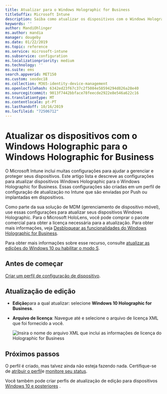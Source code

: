 ```yaml
---
title: Atualizar para o Windows Holographic for Business
titleSuffix: Microsoft Intune
description: Saiba como atualizar os dispositivos com o Windows Holographic para o Windows Holographic for Business
keywords: ''
author: MandiOhlinger
ms.author: mandia
manager: dougeby
ms.date: 01/22/2019
ms.topic: reference
ms.service: microsoft-intune
ms.subservice: configuration
ms.localizationpriority: medium
ms.technology: ''
ms.suite: ems
search.appverid: MET150
ms.custom: seodec18
ms.collection: M365-identity-device-management
ms.openlocfilehash: 6342ed23f67c37c2f5084e58594294d826a28e40
ms.sourcegitcommit: 9013f7442bbface78feecde2922e8e546a622c16
ms.translationtype: MT
ms.contentlocale: pt-PT
ms.lasthandoff: 10/16/2019
ms.locfileid: "72506712"
---
```

# <a name="upgrade-devices-running-windows-holographic-to-windows-holographic-for-business"></a>Atualizar os dispositivos com o Windows Holographic para o Windows Holographic for Business

O Microsoft Intune inclui muitas configurações para ajudar a gerenciar e proteger seus dispositivos. Este artigo lista e descreve as configurações para atualizar dispositivos Windows Holographic para o Windows Holographic for Business. Essas configurações são criadas em um perfil de configuração de atualização no Intune que são enviadas por Push ou implantadas em dispositivos.

Como parte da sua solução de MDM (gerenciamento de dispositivo móvel), use essas configurações para atualizar seus dispositivos Windows Holographic. Para o Microsoft HoloLens, você pode comprar o pacote comercial para obter a licença necessária para a atualização. Para obter mais informações, veja [Desbloquear as funcionalidades do Windows Holographic for Business](https://docs.microsoft.com/hololens/hololens1-upgrade-enterprise).

Para obter mais informações sobre esse recurso, consulte [atualizar as edições do Windows 10 ou habilitar o modo S](../edition-upgrade-configure-windows-10.md).

## <a name="before-you-begin"></a>Antes de começar

[Criar um perfil de configuração de dispositivo](edition-upgrade-configure-windows-10.md#create-the-profile).

## <a name="edition-upgrade"></a>Atualização de edição

- **Edição**para a qual atualizar: selecione **Windows 10 Holographic for Business**.
- **Arquivo de licença**: Navegue até e selecione o arquivo de licença XML que foi fornecido a você.

  ![Insira o nome do arquivo XML que inclui as informações de licença do Holographic for Business](./media/holographic-upgrade/Holographic-edition-upgrade.png)
 
## <a name="next-steps"></a>Próximos passos

O perfil é criado, mas talvez ainda não esteja fazendo nada. Certifique-se de [atribuir o perfil](device-profile-assign.md)e [monitore seu status](../device-profile-monitor.md).

Você também pode criar perfis de atualização de edição para dispositivos [Windows 10 e posteriores](edition-upgrade-windows-settings.md) .
